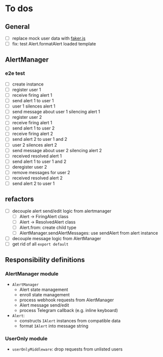 # To dos

## General

- [ ] replace mock user data with [faker.js](https://github.com/Marak/Faker.js)
- [ ] fix: test Alert.formatAlert loaded template

## AlertManager

### e2e test

- [ ] create instance
- [ ] register user 1
- [ ] receive firing alert 1
- [ ] send alert 1 to user 1
- [ ] user 1 silences alert 1
- [ ] send message about user 1 silencing alert 1
- [ ] register user 2
- [ ] receive firing alert 1
- [ ] send alert 1 to user 2
- [ ] receive firing alert 2
- [ ] send alert 2 to user 1 and 2
- [ ] user 2 silences alert 2
- [ ] send message about user 2 silencing alert 2
- [ ] received resolved alert 1
- [ ] send alert 1 to user 1 and 2
- [ ] deregister user 2
- [ ] remove messages for user 2
- [ ] received resolved alert 2
- [ ] send alert 2 to user 1

## refactors

- [ ] decouple alert send/edit logic from alertmanager
  - [ ] Alert -> FiringAlert class
  - [ ] Alert -> ResolvedAlert class
  - [ ] Alert.from: create child type
  - [ ] AlertManager.sendAlertMessages: use sendAlert from alert instance
- [ ] decouple message logic from AlertManager
- [ ] get rid of all `export default`

## Responsibility definitions

### AlertManager module

- `AlertManager`
  - Alert state management
  - enroll state management
  - process webhook requests from AlertManager
  - Alert message send/edit
  - process Telegram callback (e.g. inline keyboard)
- `Alert`:
  - constructs `IAlert` instances from compatible data
  - format `IAlert` into message string

### UserOnly module

- `userOnlyMiddleware`: drop requests from unlisted users
